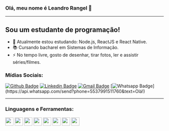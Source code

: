 ### Olá, meu nome é Leandro Rangel :wave:

---

## Sou um estudante de programação!

- :seedling: Atualmente estou estudando: Node.js, ReactJS e React Native.
- :books: Cursando bacharel em Sistemas de Informação.
- :zap: No tempo livre, gosto de desenhar, tirar fotos, ler e assistir séries/filmes.

### Mídias Sociais:

[![Github Badge](https://img.shields.io/badge/-Github-000?style=flat-square&logo=Github&logoColor=white&link=https://github.com/leandrorangel94)](https://github.com/leandrorangel94)
[![Linkedin Badge](https://img.shields.io/badge/-LinkedIn-blue?style=flat-square&logo=Linkedin&logoColor=white&link=https://www.linkedin.com/in/leandrorangel94/)](https://www.linkedin.com/in/leandrorangel94/)
[![Gmail Badge](https://img.shields.io/badge/-Gmail-c14438?style=flat-square&logo=Gmail&logoColor=white&link=mailto:leandrorangel94.lr@gmail.com)](mailto:leandrorangel94.lr@gmail.com)
[![Whatsapp Badge](https://img.shields.io/badge/-Whatsapp-4CA143?style=flat-square&labelColor=4CA143&logo=whatsapp&logoColor=white&link=https://api.whatsapp.com/send?phone=5537991511760&text=Olá!)](https://api.whatsapp.com/send?phone=5537991511760&text=Olá!)

---

### Linguagens e Ferramentas:

<img src="https://user-images.githubusercontent.com/39461509/89698057-8c42da00-d8f5-11ea-955b-db81654ce668.png" width="26" />
<img src="https://user-images.githubusercontent.com/39461509/89698053-8b11ad00-d8f5-11ea-954f-09efc1c0d515.png"  width="26"/>
<img src="https://user-images.githubusercontent.com/39461509/89698059-8c42da00-d8f5-11ea-9866-9a23fdd5b701.png"  width="26"/>
<img src="https://user-images.githubusercontent.com/39461509/89698063-8d740700-d8f5-11ea-8f72-2d473449fa94.png"  width="26"/>
<img src="https://user-images.githubusercontent.com/39461509/89698062-8d740700-d8f5-11ea-9274-9d7ad6e04366.png"  width="26"/>
<img src="https://user-images.githubusercontent.com/39461509/89698060-8cdb7080-d8f5-11ea-990f-51739ceb68a7.png"  width="26"/>
<img src="https://user-images.githubusercontent.com/39461509/89698061-8cdb7080-d8f5-11ea-8e76-e5ebad21c6b1.png"  width="26"/>
<img src="https://user-images.githubusercontent.com/39461509/89698056-8baa4380-d8f5-11ea-85c5-966985ef61e0.png"  width="26"/>
